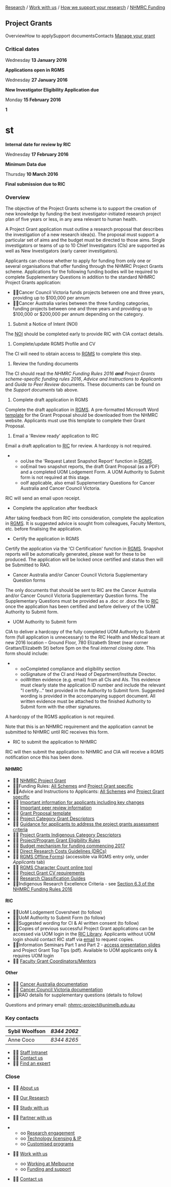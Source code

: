 [Research](http://research.unimelb.edu.au/index.html#home) / [Work with us](http://research.unimelb.edu.au/index.html#work) / [How we support your research](http://research.unimelb.edu.au/how-we-support.html) / [NHMRC Funding](http://research.unimelb.edu.au/funding/nhmrc/scheme-list.html)

## Project Grants

OverviewHow to applySupport documentsContacts [Manage your grant](http://research.unimelb.edu.au/funding/nhmrc/manage-your-grant.html)

### **Critical dates**

Wednesday **13 January 2016**

**Applications open in RGMS**

Wednesday **27 January 2016**

**New Investigator Eligibility Application due**

Monday **15 February 2016**

**1**

# st
**Internal date for review by RIC**

Wednesday **17 February 2016**

**Minimum Data due**

Thursday **10 March 2016**

**Final submission due to RIC**

### **Overview**

The objective of the Project Grants scheme is to support the creation of new knowledge by funding the best investigator-initiated research project plan of five years or less, in any area relevant to human health.

A Project Grant application must outline a research proposal that describes the investigation of a new research idea(s). The proposal must support a particular set of aims and the budget must be directed to those aims. Single investigators or teams of up to 10 Chief Investigators (CIs) are supported as well as New Investigators (early career investigators).

Applicants can choose whether to apply for funding from only one or several organisations that offer funding through the NHMRC Project Grants scheme. Applications for the following funding bodies will be required to complete Supplementary Questions in addition to the standard NHMRC Project Grants application:

- Cancer Council Victoria funds projects between one and three years, providing up to $100,000 per annum
- Cancer Australia varies between the three funding categories, funding projects between one and three years and providing up to $100,000 or $200,000 per annum depending on the category.

1. Submit a Notice of Intent (NOI)

The [NOI](http://noi.mro.unimelb.edu.au/) should be completed early to provide RIC with CIA contact details.

1. Complete/update RGMS Profile and CV

The CI will need to obtain access to [RGMS](http://www.rgms.nhmrc.gov.au/) to complete this step.

1. Review the funding documents

The CI should read the _NHMRC Funding Rules 2016 __and__ Project Grants scheme-specific funding rules 2016_, _Advice and Instructions to Applicants_ and _Guide to Peer Review_ documents. These documents can be found on the _Support documents_ tab above.

1. Complete draft application in RGMS

Complete the draft application in [RGMS](http://www.rgms.nhmrc.gov.au/). A pre-formatted Microsoft Word [template](http://www.nhmrc.gov.au/_files_nhmrc/file/grants/apply/projects/2015/final_2016_pg_grant_proposal_template.docx) for the Grant Proposal should be downloaded from the NHMRC website. Applicants must use this template to complete their Grant Proposal.

1. Email a 'Review ready' application to RIC

Email a draft application to [RIC](mailto:nhmrc-project@unimelb.edu.au) for review. A hardcopy is not required.

-
  - ooUse the 'Request Latest Snapshot Report' function in [RGMS](http://www.rgms.nhmrc.gov.au/).
  - ooEmail two snapshot reports, the draft Grant Proposal (as a PDF) and a completed UOM Lodgement Form. A UOM Authority to Submit form is not required at this stage.
  - ooIf applicable, also email Supplementary Questions for Cancer Australia and Cancer Council Victoria.

RIC will send an email upon receipt.

- Complete the application after feedback

After taking feedback from RIC into consideration, complete the application in [RGMS](http://www.rgms.nhmrc.gov.au/). It is suggested advice is sought from colleagues, Faculty Mentors, etc. before finalising the application.

- Certify the application in RGMS

Certify the application via the 'CI Certification' function in [RGMS](http://www.rgms.nhmrc.gov.au/). Snapshot reports will be automatically generated, please wait for these to be produced. The application will be locked once certified and status then will be Submitted to RAO.

- Cancer Australia and/or Cancer Council Victoria Supplementary Question forms

The only documents that should be sent to RIC are the Cancer Australia and/or Cancer Council Victoria Supplementary Question forms. The Supplementary Questions must be provided as a .doc or .docx file to [RIC](mailto:nhmrc-project@unimelb.edu.au) once the application has been certified and before delivery of the UOM Authority to Submit form.

- UOM Authority to Submit form

CIA to deliver a hardcopy of the fully completed UOM Authority to Submit form (full application is unnecessary) to the RIC Health and Medical team at new 2016 location – Ground Floor, 780 Elizabeth Street (near corner Grattan/Elizabeth St) before 5pm on the final _internal closing date_. This form should include:

-
  - ooCompleted compliance and eligibility section
  - ooSignature of the CI and Head of Department/Institute Director.
  - ooWritten evidence (e.g. email) from all CIs and AIs. This evidence must clearly state the application ID number and include the relevant "I certify..." text provided in the Authority to Submit form. Suggested wording is provided in the accompanying support document. All written evidence must be attached to the finished Authority to Submit form with the other signatures.

A hardcopy of the RGMS application is not required.

Note that this is an NHMRC requirement and the application cannot be submitted to NHMRC until RIC receives this form.

- RIC to submit the application to NHMRC

RIC will then submit the application to NHMRC and CIA will receive a RGMS notification once this has been done.

#### **NHMRC**

-  [NHMRC Project Grant](http://www.nhmrc.gov.au/grants-funding/apply-funding/project-grants)
- Funding Rules: [All Schemes](http://www.nhmrc.gov.au/book/nhmrc-funding-rules-2016/NHMRC-funding-rules-2016) and [Project Grant specific](http://www.nhmrc.gov.au/book/nhmrc-funding-rules-2016/project-grants-scheme-specific-funding-rules-2016)
- Advice and Instructions to Applicants: [All Schemes](http://www.nhmrc.gov.au/book/nhmrc-advice-and-instructions-applicants-2016/nhmrc-advice-and-instructions-applicants-index-2016) and [Project Grant specific](http://www.nhmrc.gov.au/book/nhmrc-advice-and-instructions-applicants-2016/project-grants-scheme-specific-advice-and)
-  [Important information for applicants including key changes](https://www.nhmrc.gov.au/2016-project-grants-application-information)
-  [Important peer review information](https://www.nhmrc.gov.au/2016-project-grants-peer-review-information)
-  [Grant Proposal template](http://www.nhmrc.gov.au/_files_nhmrc/file/grants/apply/projects/2015/final_2016_pg_grant_proposal_template.docx)
-  [Project Category Grant Descriptors](https://www.nhmrc.gov.au/_files_nhmrc/file/grants/admin/project/attachment_a_2016_project_grants_category_descriptors_pdf_58kb.pdf)
-  [Guidance for applicants to address the project grants assessment criteria](https://www.nhmrc.gov.au/_files_nhmrc/file/grants/admin/project/attachment_b_2016_guidance_for_applicants_pdf_46kb.pdf)
-  [Project Grants Indigenous Category Descriptors](https://www.nhmrc.gov.au/_files_nhmrc/file/grants/admin/project/attachment_c_2016_project_grants_indigenous_category_descriptors_pdf_47kb.pdf)
-  [Project/Program Grant Eligibility Rules](https://www.nhmrc.gov.au/_files_nhmrc/file/grants/admin/project/attachment_d_2016_project-program_grant_eligibility_rules_pdf_15kb.pdf)
-  [Budget mechanism for funding commencing 2017](http://www.nhmrc.gov.au/grants-funding-apply-funding/budget-mechanism-funding-commencing-2017)
-  [Direct Research Costs Guidelines (DRCs)](http://www.nhmrc.gov.au/_files_nhmrc/file/grants/funding/funded/manage/policy/drc_principles%20guidelines_1%20january_2014.pdf)
-  [RGMS Offline Forms](https://www.rgms.nhmrc.gov.au/login/login.fcc?TYPE=33554433&REALMOID=06-000753f3-5a50-1448-bd78-d0f1ac10300d&GUID=&SMAUTHREASON=0&METHOD=GET&SMAGENTNAME=d6qLnZEXRypwxyUDSA8a0TsiCUYouvBsVRPXNmz4sH1FVWe5WeGVDgdr44r0hjmb&TARGET=-SM-http%3a%2f%2fwww%2ergms%2enhmrc%2egov%2eau%2f)) (accessible via RGMS entry only, under _Applicants_ tab)
-  [RGMS Character Count online tool](http://www.nhmrc.gov.au/_files_nhmrc/rgms_charcount/rgms_char_count.html?utm_medium=email&utm_campaign=NHMRC+Research+Tracker+-+6+February+2015&utm_content=NHMRC+Research+Tracker+-+6+February+2015+CID_18f41afa614855d6a629096152b72f52&utm_source=Mailbuild&utm_term=NHMRC%20website)
-  [Project Grant CV requirements](https://www.nhmrc.gov.au/book/nhmrc-advice-and-instructions-applicants-2016/project-grants-scheme-specific-advice-and/2-cv)
-  [Research Classification Guides](http://www.nhmrc.gov.au/grants-funding/policy/australian-standard-research-classifications-and-nhmrc-research-keywords-and-p)
- Indigenous Research Excellence Criteria - see [Section 6.3 of the NHMRC Funding Rules 2016](http://www.nhmrc.gov.au/book/nhmrc-funding-rules-2016/6-assessment-criteria)

#### **RIC**

- UoM Lodgement Coversheet (to follow)
- UoM Authority to Submit Form (to follow)
- Suggested wording for CI & AI written consent (to follow)
- Copies of previous successful Project Grant applications can be accessed via UOM login in the [RIC Library](http://grantslibrary.mro.unimelb.edu.au/). Applicants without UOM login should contact RIC staff via [email](mailto:nhmrc-people-support@unimelb.edu.edu.au) to request copies.
- Information Seminars Part 1 and Part 2 - [access presentation slides](https://mro.unimelb.edu.au/professional-development/materials-past-seminars) and Project Grant Top Tips (pdf). Available to UOM applicants only & requires UOM login
-  [Faculty Grant Coordinators/Mentors](http://research.unimelb.edu.au/funding/faculty-grant-coordinators.html)

#### **Other**

-  [Cancer Australia documentation](http://www.nhmrc.gov.au/_files_nhmrc/file/grants/funding/2015/cancer_australia_and_funding_partners_pdf_90kb.pdf)
-  [Cancer Council Victoria documentation](http://www.cancervic.org.au/research/biomedical/grants-in-aid/national_cancer_research_grant_applications.html)
- RAO details for supplementary questions (details to follow)

Questions and primary email: [nhmrc-project@unimelb.edu.au](mailt:nhmrc-project@unimelb.edu.au)

### **Key contacts**

| Sybil Woolfson | _8344 2062_ |
| --- | --- |
| Anne Coco | _8344 8265_ |

-  [Staff Intranet](https://staff.unimelb.edu.au/research)
-  [Contact us](http://research.unimelb.edu.au/contact-us.html)
-  [Find an expert](http://findanexpert.unimelb.edu.au/)

### **Close**

-  [About us](http://research.unimelb.edu.au/index.html#home)
-  [Our Research](http://research.unimelb.edu.au/index.html#places)
-  [Study with us](http://research.unimelb.edu.au/index.html#study)
-  [Partner with us](http://research.unimelb.edu.au/)

-
  - oo [Research engagement](http://research.unimelb.edu.au/partner/research-engagement.html)
  - oo [Technology licensing & IP](http://research.unimelb.edu.au/partner/technology-licensing.html)
  - oo [Customised programs](http://research.unimelb.edu.au/partner/programs.html)

-  [Work with us](http://research.unimelb.edu.au/)
  - oo [Working at Melbourne](http://research.unimelb.edu.au/index.html#work)
  - oo [Funding and support](http://research.unimelb.edu.au/how-we-support.html)

-  [Contact us](http://research.unimelb.edu.au/contact-us.html)